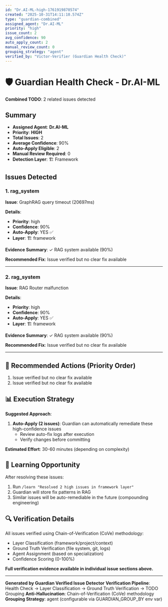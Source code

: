 ```yaml
---
id: "Dr.AI-ML-high-1761919870574"
created: "2025-10-31T14:11:10.574Z"
type: "guardian-combined"
assigned_agent: "Dr.AI-ML"
priority: "high"
issue_count: 2
avg_confidence: 90
auto_apply_count: 2
manual_review_count: 0
grouping_strategy: "agent"
verified_by: "Victor-Verifier (Guardian Health Check)"
---
```


# 🛡️ Guardian Health Check - Dr.AI-ML

**Combined TODO**: 2 related issues detected

## Summary

- **Assigned Agent**: **Dr.AI-ML**
- **Priority**: **HIGH**
- **Total Issues**: 2
- **Average Confidence**: 90%
- **Auto-Apply Eligible**: 2
- **Manual Review Required**: 0
- **Detection Layer**: 🏗️ Framework

## Issues Detected

### 1. rag_system

**Issue**: GraphRAG query timeout (20697ms)

**Details**:
- **Priority**: high
- **Confidence**: 90%
- **Auto-Apply**: YES ✅
- **Layer**: 🏗️ framework

**Evidence Summary**: ✓ RAG system available (90%)

**Recommended Fix**: Issue verified but no clear fix available

---

### 2. rag_system

**Issue**: RAG Router malfunction

**Details**:
- **Priority**: high
- **Confidence**: 90%
- **Auto-Apply**: YES ✅
- **Layer**: 🏗️ framework

**Evidence Summary**: ✓ RAG system available (90%)

**Recommended Fix**: Issue verified but no clear fix available

---

## 🎯 Recommended Actions (Priority Order)

1. Issue verified but no clear fix available
2. Issue verified but no clear fix available

## 📊 Execution Strategy

**Suggested Approach**:

1. **Auto-Apply (2 issues)**: Guardian can automatically remediate these high-confidence issues
   - Review auto-fix logs after execution
   - Verify changes before committing


**Estimated Effort**: 30-60 minutes (depending on complexity)

## 🧠 Learning Opportunity

After resolving these issues:
1. Run `/learn "Resolved 2 high issues in framework layer"`
2. Guardian will store fix patterns in RAG
3. Similar issues will be auto-remediable in the future (compounding engineering)

## 🔍 Verification Details

All issues verified using Chain-of-Verification (CoVe) methodology:
- Layer Classification (framework/project/context)
- Ground Truth Verification (file system, git, logs)
- Agent Assignment (based on specialization)
- Confidence Scoring (0-100%)

**Full verification evidence available in individual issue sections above.**

---

**Generated by Guardian Verified Issue Detector**
**Verification Pipeline**: Health Check → Layer Classification → Ground Truth Verification → TODO Grouping
**Anti-Hallucination**: Chain-of-Verification (CoVe) methodology
**Grouping Strategy**: agent (configurable via GUARDIAN_GROUP_BY env var)
